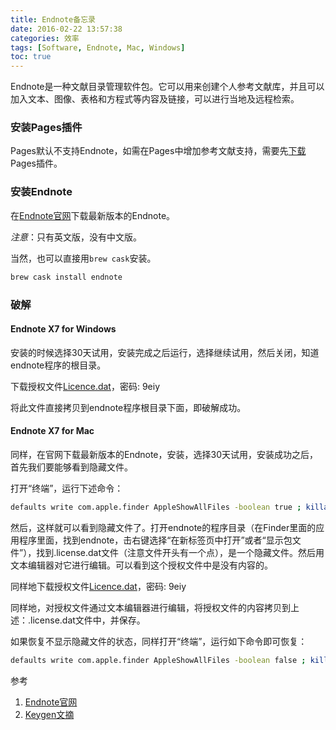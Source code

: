 ```yaml
---
title: Endnote备忘录
date: 2016-02-22 13:57:38
categories: 效率
tags: [Software, Endnote, Mac, Windows]
toc: true
---
```


Endnote是一种文献目录管理软件包。它可以用来创建个人参考文献库，并且可以加入文本、图像、表格和方程式等内容及链接，可以进行当地及远程检索。

### 安装Pages插件

Pages默认不支持Endnote，如需在Pages中增加参考文献支持，需要先[下载](https://support.apple.com/zh-cn/HT204395)Pages插件。

### 安装Endnote

在[Endnote官网](http://www.endnote.com)下载最新版本的Endnote。

_注意_：只有英文版，没有中文版。

当然，也可以直接用`brew cask`安装。

```bash
brew cask install endnote
```

### 破解

#### Endnote X7 for Windows

安装的时候选择30天试用，安装完成之后运行，选择继续试用，然后关闭，知道endnote程序的根目录。

下载授权文件[Licence.dat](http://pan.baidu.com/s/1o6GLgCi)，密码: 9eiy

将此文件直接拷贝到endnote程序根目录下面，即破解成功。

#### Endnote X7 for Mac

同样，在官网下载最新版本的Endnote，安装，选择30天试用，安装成功之后，首先我们要能够看到隐藏文件。

打开“终端”，运行下述命令：

```bash
defaults write com.apple.finder AppleShowAllFiles -boolean true ; killall Finder
```

然后，这样就可以看到隐藏文件了。打开endnote的程序目录（在Finder里面的应用程序里面，找到endnote，击右键选择“在新标签页中打开”或者“显示包文件”），找到.license.dat文件（注意文件开头有一个点），是一个隐藏文件。然后用文本编辑器对它进行编辑。可以看到这个授权文件中是没有内容的。

同样地下载授权文件[Licence.dat](http://pan.baidu.com/s/1o6GLgCi)，密码: 9eiy

同样地，对授权文件通过文本编辑器进行编辑，将授权文件的内容拷贝到上述：.license.dat文件中，并保存。

如果恢复不显示隐藏文件的状态，同样打开“终端”，运行如下命令即可恢复：

```bash
defaults write com.apple.finder AppleShowAllFiles -boolean false ; killall Finder
```

参考

1. [Endnote官网](http://endnote.com/)
2. [Keygen文摘](http://blog.xiaoten.com/crack-endnote-x7-latest-version-of-win-and-mac.html)
